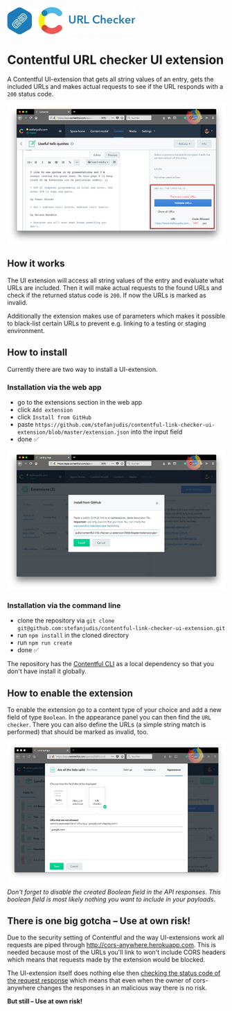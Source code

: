 ![header](./images/somewhat-logo.jpg)

# Contentful URL checker UI extension

A Contentful UI-extension that gets all string values of an entry, gets the included URLs and makes actual requests to see if the URL responds with a `200` status code.

![Link checker UI-extension in the Contentful interface](./images/screenshot.jpg)

## How it works

The UI extension will access all string values of the entry and evaluate what URLs are included. Then it will make actual requests to the found URLs and check if the returned status code is `200`. If now the URLs is marked as invalid.

Additionally the extension makes use of parameters which makes it possible to black-list certain URLs to prevent e.g. linking to a testing or staging environment.

## How to install

Currently there are two way to install a UI-extension.

### Installation via the web app

- go to the extensions section in the web app
- click `Add extension`
- click `Install from GitHub`
- paste `https://github.com/stefanjudis/contentful-link-checker-ui-extension/blob/master/extension.json` into the input field
- done ✅

![Install extension via GitHub dialog](./images/install-via-github.jpg)

### Installation via the command line

- clone the repository via `git clone git@github.com:stefanjudis/contentful-link-checker-ui-extension.git`
- run `npm install` in the cloned directory
- run `npm run create`
- done ✅

The repository has the [Contentful CLI](https://github.com/contentful/contentful-cli/) as a local dependency so that you don't have install it globally.

## How to enable the extension

To enable the extension go to a content type of your choice and add a new field of type `Boolean`. In the appearance panel you can then find the `URL checker`. There you can also define the URLs (a simple string match is performed) that should be marked as invalid, too.

![The appearance panel of a field in a content type](./images/appearance.jpg)

*Don't forget to disable the created Boolean field in the API responses. This boolean field is most likely nothing you want to include in your payloads.*

## There is one big gotcha – Use at own risk!

Due to the security setting of Contentful and the way UI-extensions work all requests are piped through http://cors-anywhere.herokuapp.com. This is needed because most of the URLs you'll link to won't include CORS headers which means that requests made by the extension would be blocked.

The UI-extension itself does nothing else then [checking the status code of the request response](https://github.com/stefanjudis/contentful-link-checker-ui-extension/blob/master/index.html#L136) which means that even when the owner of cors-anywhere changes the responses in an malicious way there is no risk.

**But still – Use at own risk!**